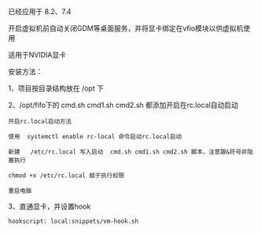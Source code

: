 已经应用于	8.2、7.4	

开启虚拟机前自动关闭GDM等桌面服务，并将显卡绑定在vfio模块以供虚拟机使用

适用于NVIDIA显卡

安装方法：

1、项目按目录结构放在 /opt 下

2、/opt/fifo下的 cmd.sh cmd1.sh cmd2.sh 都添加开启在rc.local自动启动

	开启rc.local启动方法

  	使用  systemctl enable rc-local 命令启动rc.local启动
	
  	新建	 /etc/rc.local 写入启动  cmd.sh cmd1.sh cmd2.sh 脚本，注意跟&符号非阻塞执行
	
  	chmod +x /etc/rc.local 赋于执行权限
	
  	重启电脑
   
3、直通显卡，并设置hook

  	hookscript: local:snippets/vm-hook.sh
